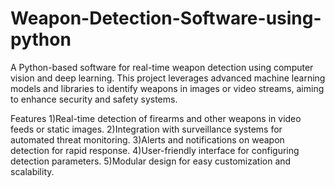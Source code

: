 # Weapon-Detection-Software-using-python

A Python-based software for real-time weapon detection using computer vision and deep learning. This project leverages advanced machine learning models and libraries to identify weapons in images or video streams, aiming to enhance security and safety systems.

Features
1)Real-time detection of firearms and other weapons in video feeds or static images.
2)Integration with surveillance systems for automated threat monitoring.
3)Alerts and notifications on weapon detection for rapid response.
4)User-friendly interface for configuring detection parameters.
5)Modular design for easy customization and scalability.
